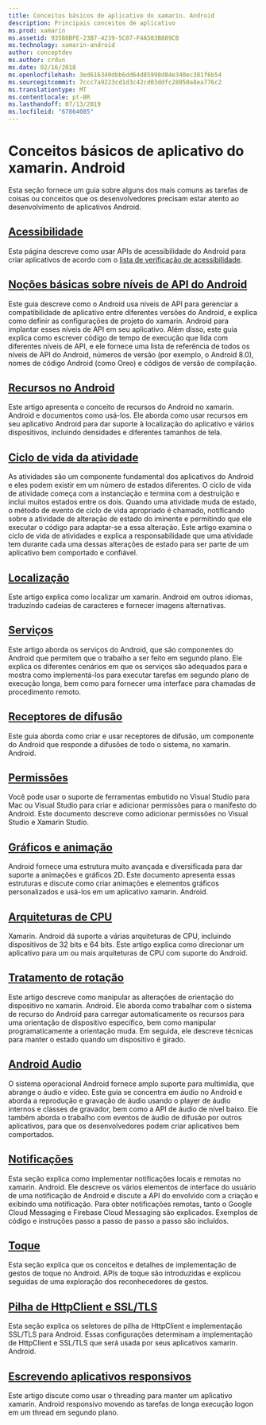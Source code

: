 ```yaml
---
title: Conceitos básicos de aplicativo do xamarin. Android
description: Principais conceitos de aplicativo
ms.prod: xamarin
ms.assetid: 935B8BFE-23B7-4239-5C87-F4A503B889CB
ms.technology: xamarin-android
author: conceptdev
ms.author: crdun
ms.date: 02/16/2018
ms.openlocfilehash: 3ed616340dbb6dd64d85998d84e340ec381f6b54
ms.sourcegitcommit: 7ccc7a9223cd1d3c42cd03ddfc28050a8ea776c2
ms.translationtype: MT
ms.contentlocale: pt-BR
ms.lasthandoff: 07/13/2019
ms.locfileid: "67864085"
---
```

# <a name="xamarinandroid-application-fundamentals"></a>Conceitos básicos de aplicativo do xamarin. Android

Esta seção fornece um guia sobre alguns dos mais comuns as tarefas de coisas ou conceitos que os desenvolvedores precisam estar atento ao desenvolvimento de aplicativos Android.

## <a name="accessibilityandroidapp-fundamentalsaccessibilitymd"></a>[Acessibilidade](~/android/app-fundamentals/accessibility.md)

Esta página descreve como usar APIs de acessibilidade do Android para criar aplicativos de acordo com o [lista de verificação de acessibilidade](~/cross-platform/app-fundamentals/accessibility.md).

## <a name="understanding-android-api-levelsandroidapp-fundamentalsandroid-api-levelsmd"></a>[Noções básicas sobre níveis de API do Android](~/android/app-fundamentals/android-api-levels.md)

Este guia descreve como o Android usa níveis de API para gerenciar a compatibilidade de aplicativo entre diferentes versões do Android, e explica como definir as configurações de projeto do xamarin. Android para implantar esses níveis de API em seu aplicativo. Além disso, este guia explica como escrever código de tempo de execução que lida com diferentes níveis de API, e ele fornece uma lista de referência de todos os níveis de API do Android, números de versão (por exemplo, o Android 8.0), nomes de código Android (como Oreo) e códigos de versão de compilação.



## <a name="resources-in-androidandroidapp-fundamentalsresources-in-androidindexmd"></a>[Recursos no Android](~/android/app-fundamentals/resources-in-android/index.md)

Este artigo apresenta o conceito de recursos do Android no xamarin. Android e documentos como usá-los. Ele aborda como usar recursos em seu aplicativo Android para dar suporte à localização do aplicativo e vários dispositivos, incluindo densidades e diferentes tamanhos de tela.




## <a name="activity-lifecycleandroidapp-fundamentalsactivity-lifecycleindexmd"></a>[Ciclo de vida da atividade](~/android/app-fundamentals/activity-lifecycle/index.md)

As atividades são um componente fundamental dos aplicativos do Android e eles podem existir em um número de estados diferentes. O ciclo de vida de atividade começa com a instanciação e termina com a destruição e inclui muitos estados entre os dois. Quando uma atividade muda de estado, o método de evento de ciclo de vida apropriado é chamado, notificando sobre a atividade de alteração de estado do iminente e permitindo que ele executar o código para adaptar-se a essa alteração. Este artigo examina o ciclo de vida de atividades e explica a responsabilidade que uma atividade tem durante cada uma dessas alterações de estado para ser parte de um aplicativo bem comportado e confiável.

## <a name="localizationandroidapp-fundamentalslocalizationmd"></a>[Localização](~/android/app-fundamentals/localization.md)

Este artigo explica como localizar um xamarin. Android em outros idiomas, traduzindo cadeias de caracteres e fornecer imagens alternativas.

## <a name="servicesandroidapp-fundamentalsservicesindexmd"></a>[Serviços](~/android/app-fundamentals/services/index.md)

Este artigo aborda os serviços do Android, que são componentes do Android que permitem que o trabalho a ser feito em segundo plano. Ele explica os diferentes cenários em que os serviços são adequados para e mostra como implementá-los para executar tarefas em segundo plano de execução longa, bem como para fornecer uma interface para chamadas de procedimento remoto.

## <a name="broadcast-receiversandroidapp-fundamentalsbroadcast-receiversmd"></a>[Receptores de difusão](~/android/app-fundamentals/broadcast-receivers.md)

Este guia aborda como criar e usar receptores de difusão, um componente do Android que responde a difusões de todo o sistema, no xamarin. Android.



## <a name="permissionsandroidapp-fundamentalspermissionsmd"></a>[Permissões](~/android/app-fundamentals/permissions.md)

Você pode usar o suporte de ferramentas embutido no Visual Studio para Mac ou Visual Studio para criar e adicionar permissões para o manifesto do Android. Este documento descreve como adicionar permissões no Visual Studio e Xamarin Studio.



## <a name="graphics-and-animationandroidapp-fundamentalsgraphics-and-animationmd"></a>[Gráficos e animação](~/android/app-fundamentals/graphics-and-animation.md)

Android fornece uma estrutura muito avançada e diversificada para dar suporte a animações e gráficos 2D. Este documento apresenta essas estruturas e discute como criar animações e elementos gráficos personalizados e usá-los em um aplicativo xamarin. Android.


## <a name="cpu-architecturesandroidapp-fundamentalscpu-architecturesmd"></a>[Arquiteturas de CPU](~/android/app-fundamentals/cpu-architectures.md)

Xamarin. Android dá suporte a várias arquiteturas de CPU, incluindo dispositivos de 32 bits e 64 bits. Este artigo explica como direcionar um aplicativo para um ou mais arquiteturas de CPU com suporte do Android.




## <a name="handling-rotationandroidapp-fundamentalshandling-rotationmd"></a>[Tratamento de rotação](~/android/app-fundamentals/handling-rotation.md)

Este artigo descreve como manipular as alterações de orientação do dispositivo no xamarin. Android. Ele aborda como trabalhar com o sistema de recurso do Android para carregar automaticamente os recursos para uma orientação de dispositivo específico, bem como manipular programaticamente a orientação muda. Em seguida, ele descreve técnicas para manter o estado quando um dispositivo é girado.



## <a name="android-audioandroidapp-fundamentalsandroid-audiomd"></a>[Android Audio](~/android/app-fundamentals/android-audio.md)

O sistema operacional Android fornece amplo suporte para multimídia, que abrange o áudio e vídeo. Este guia se concentra em áudio no Android e aborda a reprodução e gravação de áudio usando o player de áudio internos e classes de gravador, bem como a API de áudio de nível baixo. Ele também aborda o trabalho com eventos de áudio de difusão por outros aplicativos, para que os desenvolvedores podem criar aplicativos bem comportados.




## <a name="notificationsandroidapp-fundamentalsnotificationsindexmd"></a>[Notificações](~/android/app-fundamentals/notifications/index.md)

Esta seção explica como implementar notificações locais e remotas no xamarin. Android. Ele descreve os vários elementos de interface do usuário de uma notificação de Android e discute a API do envolvido com a criação e exibindo uma notificação. Para obter notificações remotas, tanto o Google Cloud Messaging e Firebase Cloud Messaging são explicados. Exemplos de código e instruções passo a passo de passo a passo são incluídos.



## <a name="touchandroidapp-fundamentalstouchindexmd"></a>[Toque](~/android/app-fundamentals/touch/index.md)

Esta seção explica que os conceitos e detalhes de implementação de gestos de toque no Android. APIs de toque são introduzidas e explicou seguidas de uma exploração dos reconhecedores de gestos.



## <a name="httpclient-stack-and-ssltlsandroidapp-fundamentalshttp-stackmd"></a>[Pilha de HttpClient e SSL/TLS](~/android/app-fundamentals/http-stack.md)

Esta seção explica os seletores de pilha de HttpClient e implementação SSL/TLS para Android. Essas configurações determinam a implementação de HttpClient e SSL/TLS que será usada por seus aplicativos xamarin. Android.


## <a name="writing-responsive-applicationswriting-responsive-appsmd"></a>[Escrevendo aplicativos responsivos](writing-responsive-apps.md)

Este artigo discute como usar o threading para manter um aplicativo xamarin. Android responsivo movendo as tarefas de longa execução logon em um thread em segundo plano.

